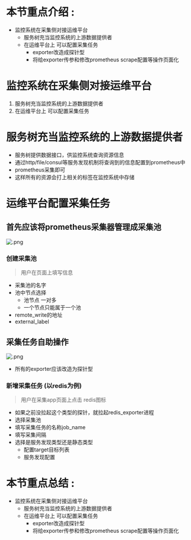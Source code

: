 # 本节重点介绍 :

- 监控系统在采集侧对接运维平台
  - 服务树充当监控系统的上游数据提供者
  - 在运维平台上 可以配置采集任务
    - exporter改造成探针型
    - 将给exporter传参和修改prometheus scrape配置等操作页面化

# 监控系统在采集侧对接运维平台

1. 服务树充当监控系统的上游数据提供者
2. 在运维平台上 可以配置采集任务

# 服务树充当监控系统的上游数据提供者

- 服务树提供数据接口，供监控系统查询资源信息
- 通过http/file/consul等服务发现机制将查询到的信息配置到prometheus中
- prometheus采集即可
- 这样所有的资源会打上相关的标签在监控系统中存储

# 运维平台配置采集任务

## 首先应该将prometheus采集器管理成采集池

![.png](https://fynotefile.oss-cn-zhangjiakou.aliyuncs.com/fynote/908/1630111525000/efee692faf034a4cb129b16aed14c053.png)

### 创建采集池

> 用户在页面上填写信息

- 采集池的名字
- 池中节点选择
  - 池节点 一对多
  - 一个节点只能属于一个池
- remote_write的地址
- external_label

## 采集任务自助操作

![.png](https://fynotefile.oss-cn-zhangjiakou.aliyuncs.com/fynote/908/1630111525000/5be827566d6a4cadaca76f7c66861e4c.png)

- 所有的exporter应该改造为探针型

### 新增采集任务 (以redis为例)

> 用户在采集app页面上点击 redis图标

- 如果之前没拉起这个类型的探针，就拉起redis_exporter进程
- 选择采集池
- 填写采集任务的名称job_name
- 填写采集间隔
- 选择是服务发现类型还是静态类型
  - 配置target目标列表
  - 服务发现配置

# 本节重点总结 :

- 监控系统在采集侧对接运维平台
  - 服务树充当监控系统的上游数据提供者
  - 在运维平台上 可以配置采集任务
    - exporter改造成探针型
    - 将给exporter传参和修改prometheus scrape配置等操作页面化